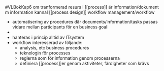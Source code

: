 #VLBokKap6
om tranformerad resurs i [[process]] är information/dokument m information kannal [[process design]] workflow management/workflow
- automatisering av procedures där documents/information/tasks passas vidare mellan participants för en business goal
-
- hanteras i princip alltid av ITsystem
- workflow interesserad av följande:
	- analysis, etc business procedures
	- teknologin för processes
	- reglerna som för information genom processerna
	- definiera [[process]]er genom aktiviteter, färdigheter som krävs


